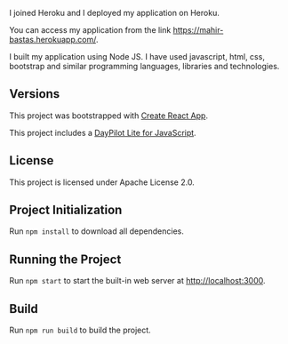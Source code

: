 I joined Heroku and I deployed my application on Heroku.

You can access my application from the link https://mahir-bastas.herokuapp.com/.

I built my application using Node JS. I have used javascript, html, css, bootstrap and similar programming languages, libraries and technologies.

## Versions

This project was bootstrapped with [Create React App](https://github.com/facebook/create-react-app).

This project includes a [DayPilot Lite for JavaScript](https://javascript.daypilot.org/open-source/).

## License

This project is licensed under Apache License 2.0.

## Project Initialization

Run `npm install` to download all dependencies.

## Running the Project

Run `npm start` to start the built-in web server at [http://localhost:3000](http://localhost:3000).

## Build

Run `npm run build` to build the project.
